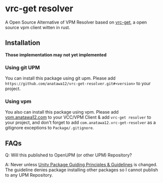 vrc-get resolver
===

A Open Source Alternative of VPM Resolver based on [vrc-get], a open source vpm client witten in rust.

[vrc-get]: https://github.com/anatawa12/vrc-get

Installation
---

**Those implementation may not yet implemented**

### Using git UPM
You can install this package using git upm.
Please add `https://github.com/anatawa12/vrc-get-resolver.git#<version>` to your project.

### Using vpm
You also can install this package using vpm.
Please add [vpm.anatawa12.com] to your VCC/VPM Client & add `vrc-get resolver` to your project, 
and don't forget to add `com.anatawa12.vrc-get-resolver` as a gitignore exceptions to `Package/.gitignore`.

[vpm.anatawa12.com]: https://vpm.anatawa12.com/

FAQs
---

Q: Will this published to OpenUPM (or other UPM) Repository?

A: Never unless [Unity Package Guiding Principles & Guidelines] is changed. 
The guideline denies package installing other packages so I cannot publish to any UPM Repository.

[Unity Package Guiding Principles & Guidelines]: https://unity.com/legal/terms-of-service/software/package-guidelines


